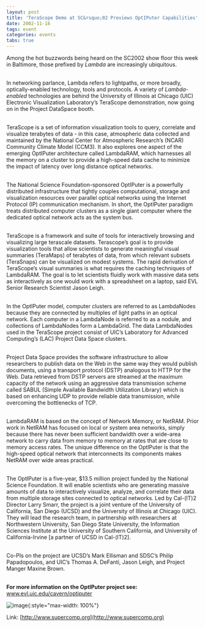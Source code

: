 ```yaml
---
layout: post
title: 'TeraScope Demo at SC&rsquo;02 Previews OptIPuter Capabilities'
date: 2002-11-16
tags: event
categories: events
tabs: true
---
```


Among the hot buzzwords being heard on the SC2002 show floor this week in Baltimore, those prefixed by <em>Lambda</em> are increasingly ubiquitous.<br><br>

In networking parlance, Lambda refers to lightpaths, or more broadly, optically-enabled technology, tools and protocols. A variety of <em>Lambda-enabled</em> technologies are behind the University of Illinois at Chicago (UIC) Electronic Visualization Laboratory&rsquo;s TeraScope demonstration, now going on in the Project DataSpace booth.<br><br>

TeraScope is a set of information visualization tools to query, correlate and visualize terabytes of data - in this case, atmospheric data collected and maintained by the National Center for Atmospheric Research&rsquo;s (NCAR) Community Climate Model (CCM3). It also explores one aspect of the emerging OptIPuter architecture called LambdaRAM, which harnesses all the memory on a cluster to provide a high-speed data cache to minimize the impact of latency over long distance optical networks.<br><br>

The National Science Foundation-sponsored OptIPuter is a powerfully distributed infrastructure that tightly couples computational, storage and visualization resources over parallel optical networks using the Internet Protocol (IP) communication mechanism. In short, the OptIPuter paradigm treats distributed computer clusters as a single giant computer where the dedicated optical network acts as the system bus.<br><br>

TeraScope is a framework and suite of tools for interactively browsing and visualizing large terascale datasets. Terascope&rsquo;s goal is to provide visualization tools that allow scientists to generate meaningful visual summaries (TeraMaps) of terabytes of data, from which relevant subsets (TeraSnaps) can be visualized on modest systems. The rapid derivation of TeraScope&rsquo;s visual summaries is what requires the caching techniques of LambdaRAM. The goal is to let scientists fluidly work with massive data sets as interactively as one would work with a spreadsheet on a laptop, said EVL Senior Research Scientist Jason Leigh.<br><br>

In the OptIPuter model, computer clusters are referred to as LambdaNodes because they are connected by multiples of light paths in an optical network. Each computer in a LambdaNode is referred to as a nodule, and collections of LambdaNodes form a LambdaGrid. The data LambdaNodes used in the TeraScope project consist of UIC&rsquo;s Laboratory for Advanced Computing&rsquo;s (LAC) Project Data Space clusters.<br><br>

Project Data Space provides the software infrastructure to allow researchers to publish data on the Web in the same way they would publish documents, using a transport protocol (DSTP) analogous to HTTP for the Web. Data retrieved from DSTP servers are streamed at the maximum capacity of the network using an aggressive data transmission scheme called SABUL (Simple Available Bandwidth Utilization Library) which is based on enhancing UDP to provide reliable data transmission, while overcoming the bottlenecks of TCP.<br><br>

LambdaRAM is based on the concept of Network Memory, or NetRAM. Prior work in NetRAM has focused on local or system area networks, simply because there has never been sufficient bandwidth over a wide-area network to carry data from memory to memory at rates that are close to memory access rates. The unique difference on the OptIPuter is that the high-speed optical network that interconnects its components makes NetRAM over wide areas practical.<br><br>

The OptIPuter is a five-year, $13.5 million project funded by the National Science Foundation. It will enable scientists who are generating massive amounts of data to interactively visualize, analyze, and correlate their data from multiple storage sites connected to optical networks. Led by Cal-(IT)2 Director Larry Smarr, the project is a joint venture of the University of California, San Diego (UCSD) and the University of Illinois at Chicago (UIC). They will lead the research team, in partnership with researchers at Northwestern University, San Diego State University, the Information Sciences Institute at the University of Southern California, and University of California-Irvine [a partner of UCSD in Cal-(IT)2].<br><br>

Co-PIs on the project are UCSD&rsquo;s Mark Ellisman and SDSC&rsquo;s Philip Papadopoulos, and UIC&rsquo;s Thomas A. DeFanti, Jason Leigh, and Project Manger Maxine Brown.<br><br>

<strong>For more information on the OptIPuter project see:</strong> <a href="http://www.evl.uic.edu/cavern/optiputer">www.evl.uic.edu/cavern/optiputer</a>


![image](https://www.evl.uic.edu/output/originals/sc02.jpg-srcw.jpg){:style="max-width: 100%"}


Link: [http://www.supercomp.org](http://www.supercomp.org)
